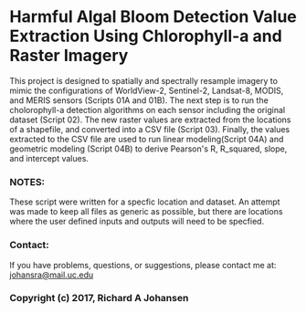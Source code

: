 # Harmful Algal Bloom Detection Value Extraction Using Chlorophyll-a and Raster Imagery

This project is designed to spatially and spectrally resample imagery to mimic the 
configurations of WorldView-2, Sentinel-2, Landsat-8, MODIS, and MERIS sensors (Scripts 01A and 01B).
The next step is to run the cholorophyll-a detection algorithms on each sensor including the
original dataset (Script 02). The new raster values are extracted from the locations of a shapefile,
and converted into a CSV file (Script 03). Finally, the values extracted to the CSV file 
are used to run linear modeling(Script 04A) and geometric modeling (Script 04B) to derive Pearson's R,
R_squared, slope, and intercept values.

### NOTES:

These script were written for a specfic location and dataset. An attempt was made
to keep all files as generic as possible, but there are locations where the user defined
inputs and outputs will need to be specfied. 

### Contact: 
If you have problems, questions, or suggestions, please contact me at:
johansra@mail.uc.edu


### Copyright (c) 2017, Richard A Johansen
